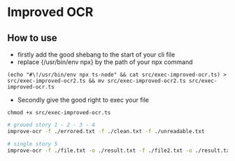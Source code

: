 # Improved OCR

## How to use
- firstly add the good shebang to the start of your cli file
- replace {/usr/bin/env npx} by the path of your npx command

```
(echo "#\!/usr/bin/env npx ts-node" && cat src/exec-improved-ocr.ts) > src/exec-improved-ocr2.ts && mv src/exec-improved-ocr2.ts src/exec-improved-ocr.ts
```

- Secondly give the good right to exec your file

```
chmod +x src/exec-improved-ocr.ts
```

```zsh
# groued story 1 - 2 - 3 - 4
improve-ocr -f ./errored.txt -f ./clean.txt -f ./unreadable.txt

# single story 5
improve-ocr -f ./file.txt -o ./result.txt -f ./file2.txt -o ./result.txt -f ./file3.txt -o ./result.txt
```
